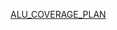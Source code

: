 [ALU_COVERAGE_PLAN](https://docs.google.com/spreadsheets/d/1zTCaIoDoIw9pao5c5XM3LAXYoHjm8S9h6Pp0sI3_0G0/edit?usp=sharing)
